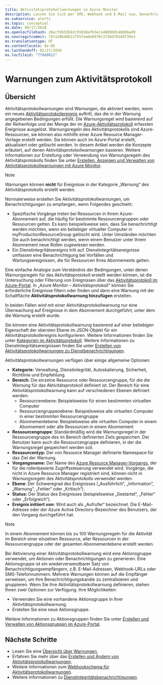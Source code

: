 ```yaml
---
title: Aktivitätsprotokollwarnungen in Azure Monitor
description: Lassen Sie sich per SMS, Webhook und E-Mail usw. benachrichtigen, wenn bestimmte Ereignisse im Aktivitätsprotokoll auftreten.
ms.subservice: alerts
ms.topic: conceptual
ms.date: 09/17/2018
ms.openlocfilehash: 26ecfdb33b92c91010af63ec14089dd148d6bad0
ms.sourcegitcommit: 747a20b40b12755faa0a69f0c373bd79349f39e3
ms.translationtype: HT
ms.contentlocale: de-DE
ms.lasthandoff: 02/27/2020
ms.locfileid: "77669012"
---
```

# <a name="alerts-on-activity-log"></a>Warnungen zum Aktivitätsprotokoll

## <a name="overview"></a>Übersicht

Aktivitätsprotokollwarnungen sind Warnungen, die aktiviert werden, wenn ein neues [Aktivitätsprotokollereignis](activity-log-schema.md) auftritt, das die in der Warnung angegebenen Bedingungen erfüllt. Die Warnungsregel wird basierend auf der Reihenfolge und der Menge der im [Azure-Aktivitätsprotokoll](platform-logs-overview.md) erfassten Ereignisse ausgelöst. Warnungsregeln des Aktivitätsprotokolls sind Azure-Ressourcen, sie können also mithilfe einer Azure Resource Manager-Vorlage erstellt werden. Sie können auch im Azure-Portal erstellt, aktualisiert oder gelöscht werden. In diesem Artikel werden die Konzepte erläutert, auf denen Aktivitätsprotokollwarnungen basieren. Weitere Informationen zur Erstellung oder Verwendung von Warnungsregeln des Aktivitätsprotokolls finden Sie unter [Erstellen, Anzeigen und Verwalten von Aktivitätsprotokollwarnungen mit Azure Monitor](alerts-activity-log.md).

> [!NOTE]
> Warnungen können **nicht** für Ereignisse in der Kategorie „Warnung“ des Aktivitätsprotokolls erstellt werden.

Normalerweise erstellen Sie Aktivitätsprotokollwarnungen, um Benachrichtigungen zu empfangen, wenn Folgendes geschieht:

* Spezifische Vorgänge treten bei Ressourcen in Ihrem Azure-Abonnement auf, die häufig für bestimmte Ressourcengruppen oder Ressourcen gelten. Es kann beispielsweise sein, dass Sie benachrichtigt werden möchten, wenn ein beliebiger virtueller Computer in myProductionResourceGroup gelöscht wird. Unter Umständen möchten Sie auch benachrichtigt werden, wenn einem Benutzer unter Ihrem Abonnement neue Rollen zugewiesen werden.
* Ein Dienstintegritätsereignis tritt auf. Dienstintegritätsereignisse umfassen eine Benachrichtigung bei Vorfällen und Wartungsereignissen, die für Ressourcen Ihres Abonnements gelten.

Eine einfache Analogie zum Verständnis der Bedingungen, unter denen Warnungsregeln für das Aktivitätsprotokoll erstellt werden können, ist die Untersuchung oder Filterung von Ereignissen über das [Aktivitätsprotokoll im Azure-Portal](activity-log-view.md#azure-portal). In „Azure Monitor – Aktivitätsprotokoll“ können Sie erforderliche Ereignisse filtern oder finden und dann eine Warnung mit der Schaltfläche **Aktivitätsprotokollwarnung hinzufügen** erstellen.

In beiden Fällen wird mit einer Aktivitätsprotokollwarnung nur eine Überwachung auf Ereignisse in dem Abonnement durchgeführt, unter dem die Warnung erstellt wurde.

Sie können eine Aktivitätsprotokollwarnung basierend auf einer beliebigen Eigenschaft der obersten Ebene im JSON-Objekt für ein Aktivitätsprotokollereignis konfigurieren. Weitere Informationen finden Sie unter [Kategorien im Aktivitätsprotokoll](activity-log-view.md#categories-in-the-activity-log). Weitere Informationen zu Dienstintegritätsereignissen finden Sie unter [Erstellen von Aktivitätsprotokollwarnungen zu Dienstbenachrichtigungen](alerts-activity-log-service-notifications.md). 

Aktivitätsprotokollwarnungen verfügen über einige allgemeine Optionen:

- **Kategorie:** Verwaltung, Dienstintegrität, Autoskalierung, Sicherheit, Richtlinie und Empfehlung. 
- **Bereich:** Die einzelne Ressource oder Ressourcengruppe, für die die Warnung für das Aktivitätsprotokoll definiert ist. Der Bereich für eine Aktivitätsprotokollwarnung kann auf verschiedenen Ebenen definiert werden:
    - Ressourcenebene: Beispielsweise für einen bestimmten virtuellen Computer
    - Ressourcengruppenebene: Beispielsweise alle virtuellen Computer in einer bestimmten Ressourcengruppe
    - Abonnementebene: Beispielsweise alle virtuellen Computer in einem Abonnement oder alle Ressourcen in einem Abonnement
- **Ressourcengruppe**: Standardmäßig wird die Warnungsregel in der Ressourcengruppe des im Bereich definierten Ziels gespeichert. Der Benutzer kann auch die Ressourcengruppe definieren, in der die Warnungsregel gespeichert werden soll.
- **Ressourcentyp:** Der von Resource Manager definierte Namespace für das Ziel der Warnung.
- **Vorgangsname:** Der Name des [Azure Resource Manager-Vorgangs](../../role-based-access-control/resource-provider-operations.md), der für die rollenbasierte Zugriffssteuerung verwendet wird. Vorgänge, die nicht in Azure Resource Manager registriert sind, können nicht in Warnungsregeln des Aktivitätsprotokolls verwendet werden.
- **Ebene**: Der Schweregrad des Ereignisses („Ausführlich“, „Information“, „Warnung“, „Fehler“ oder „Kritisch“).
- **Status:** Der Status des Ereignisses (beispielsweise „Gestartet“, „Fehler“ oder „Erfolgreich“).
- **Ereignis initiiert von:** Wird auch als „Aufrufer“ bezeichnet. Die E-Mail-Adresse oder der Azure Active Directory-Bezeichner des Benutzers, der den Vorgang durchgeführt hat.

> [!NOTE]
> In einem Abonnement können bis zu 100 Warnungsregeln für die Aktivität im Bereich einer einzelnen Ressource, aller Ressourcen in der Ressourcengruppe oder der gesamten Abonnementebene erstellt werden.

Bei Aktivierung einer Aktivitätsprotokollwarnung wird eine Aktionsgruppe verwendet, um Aktionen oder Benachrichtigungen zu generieren. Eine Aktionsgruppe ist ein wiederverwendbarer Satz von Benachrichtigungsempfängern, z.B. E-Mail-Adressen, Webhook-URLs oder SMS-Telefonnummern. Mehrere Warnungen können auf die Empfänger verweisen, um Ihre Benachrichtigungskanäle zu zentralisieren und gruppieren. Wenn Sie Ihre Aktivitätsprotokollwarnung definieren, stehen Ihnen zwei Optionen zur Verfügung. Ihre Möglichkeiten:

* Verwenden Sie eine vorhandene Aktionsgruppe in Ihrer Aktivitätsprotokollwarnung.
* Erstellen Sie eine neue Aktionsgruppe.

Weitere Informationen zu Aktionsgruppen finden Sie unter [Erstellen und Verwalten von Aktionsgruppen im Azure-Portal](action-groups.md).


## <a name="next-steps"></a>Nächste Schritte

- Lesen Sie eine [Übersicht über Warnungen](alerts-overview.md).
- Erfahren Sie mehr über das [Erstellen und Ändern von Aktivitätsprotokollwarnungen](alerts-activity-log.md).
- Weitere Informationen zum [Webhookschema für Aktivitätsprotokollwarnungen](activity-log-alerts-webhook.md).
- Weitere Informationen zu [Dienstintegritätsbenachrichtigungen](service-notifications.md).
